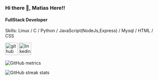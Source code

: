 ### Hi there 👋, Matias Here!!
#### FullStack Developer

Skills: Linux / C / Python / JavaScript(NodeJs,Express) / Mysql / HTML / CSS



[<img src='https://cdn.jsdelivr.net/npm/simple-icons@3.0.1/icons/github.svg' alt='github' height='40'>](https://github.com/Ripjawws)  [<img src='https://cdn.jsdelivr.net/npm/simple-icons@3.0.1/icons/linkedin.svg' alt='linkedin' height='40'>](https://www.linkedin.com/in/www.linkedin.com/in/MatPirez/)  

![GitHub metrics](https://metrics.lecoq.io/Ripjawws)  

![GitHub streak stats](https://github-readme-streak-stats.herokuapp.com/?user=Ripjawws)  

